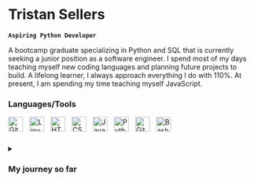 # Tristan Sellers

**`Aspiring Python Developer`**

A bootcamp graduate specializing in Python and SQL that is currently seeking a junior position as a software engineer. I spend most of my days teaching myself new coding languages and planning future projects to build. A lifelong learner, I always approach everything I do with 110%. At present, I am spending my time teaching myself JavaScript.

### Languages/Tools

<img align="left" alt="Git" width="30px" style="padding-right:10px;" src="https://cdn.jsdelivr.net/gh/devicons/devicon/icons/git/git-original.svg" />
<img align="left" alt="Linux" width="30px" style="padding-right:10px;" src="https://cdn.jsdelivr.net/gh/devicons/devicon/icons/linux/linux-original.svg" />
<img align="left" alt="HTML" width="30px" style="padding-right:10px;" src="https://cdn.jsdelivr.net/gh/devicons/devicon/icons/html5/html5-plain.svg" />
<img align="left" alt="CSS" width="30px" style="padding-right:10px;" src="https://cdn.jsdelivr.net/gh/devicons/devicon/icons/css3/css3-plain.svg" />
<img align="left" alt="JavaScript" width="30px" style="padding-right:10px;" src="https://cdn.jsdelivr.net/gh/devicons/devicon/icons/javascript/javascript-plain.svg" />
<img align="left" alt="Python" width="30px" style="padding-right:10px;" src="https://cdn.jsdelivr.net/gh/devicons/devicon/icons/python/python-plain.svg" />
<img align="left" alt="GitHub" width="30px" style="padding-right:10px;" src="https://cdn.jsdelivr.net/gh/devicons/devicon/icons/github/github-original.svg" />
<img align="left" alt="Bash" width="30px" style="padding-right:10px;" src="https://cdn.jsdelivr.net/gh/devicons/devicon/icons/bash/bash-original.svg" />
<br />

#

<details>
 <summary><h3>My journey so far</h3></summary>
  From a young age, I always had a strong interest in computers, especially the software side. I would spend most of my free time on a computer, tinkering with it for as long as my parents would allow. As a high school student, I took every single software class my school offered, but felt I should take my life in the biomedical engineering direction. During my time in school, I realized this was not what I wanted my future to be. After spending time in New York performing home automation installations, I started my position at Lincoln Technical Institute. I spent most of my days working with huge amounts of data that needed to be presented in clear and concise reports, and this is what reignited my passion for coding. I sought ways to automate, simplify, and expedite tasks for myself and my colleges using scripts. After a few months, I took the leap and enrolled in a coding bootcamp, determined to change my life and build meaningful things that help the people around me. Through working overtime, commuting 2 hours each day, and even having to move across the country halfway through my bootcamp, I persevered and graduated a straight A student. Of course, this is still only the beginning, and I intend to learn and grow as much as I can every single day.
